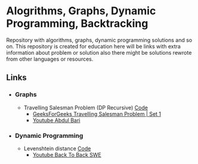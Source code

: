 # Alogrithms, Graphs, Dynamic Programming, Backtracking
Repository with algorithms, graphs, dynamic programming solutions and so on.
This repository is created for education here will be links with extra information 
about problem or solution also there might be solutions rewrote from other languages or resources.

## Links
* ### Graphs
  * Travelling Salesman Problem (DP Recursive) [Code](https://github.com/JustDek/Alogrithms/blob/master/Alogrithms/GraphTheory/TravellingSalesmanProblemDP.cs)
    * [GeeksForGeeks Travelling Salesman Problem | Set 1](https://www.geeksforgeeks.org/travelling-salesman-problem-set-1)
    * [Youtube Abdul Bari](https://www.youtube.com/watch?v=XaXsJJh-Q5Y)
    
* ### Dynamic Programming
  * Levenshtein distance [Code](https://github.com/JustDek/Alogrithms/blob/master/Alogrithms/DynamicProgramming/LevenshteinDistance.cs)
    * [Youtube Back To Back SWE](https://www.youtube.com/watch?v=MiqoA-yF-0M)
